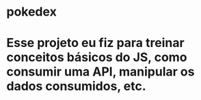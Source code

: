 # pokedex
# Esse projeto eu fiz para treinar conceitos básicos do JS, como consumir uma API, manipular os dados consumidos, etc. 
